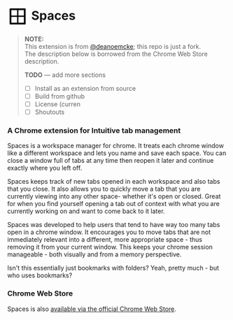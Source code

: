 # <img src="/img/icon48.png" align="absmiddle"> Spaces

> **NOTE:** \
> This extension is from [@deanoemcke](https://github.com/deanoemcke); this repo is just a fork. \
> The description below is borrowed from the Chrome Web Store description.
>
> **TODO** &mdash; add more sections
> - [ ] Install as an extension from source
> - [ ] Build from github
> - [ ] License (curren
> - [ ] Shoutouts

### A Chrome extension for Intuitive tab management

Spaces is a workspace manager for chrome.
It treats each chrome window like a different workspace and lets you name and save each space.
You can close a window full of tabs at any time then reopen it later and continue exactly
where you left off.

Spaces keeps track of new tabs opened in each workspace and also tabs that you close.
It also allows you to quickly move a tab that you are currently viewing into any
other space- whether it's open or closed.
Great for when you find yourself opening a tab out of context with what you are currently
working on and want to come back to it later.

Spaces was developed to help users that tend to have way too many tabs open in a chrome window.
It encourages you to move tabs that are not immediately relevant into a different,
more appropriate space - thus removing it from your current window.
This keeps your chrome session manageable - both visually and from a memory perspective.

Isn't this essentially just bookmarks with folders? Yeah, pretty much - but who uses bookmarks?

### Chrome Web Store

Spaces is also [available via the official Chrome Web Store](https://chrome.google.com/webstore/detail/spaces/cenkmofngpohdnkbjdpilgpmbiiljjim).

